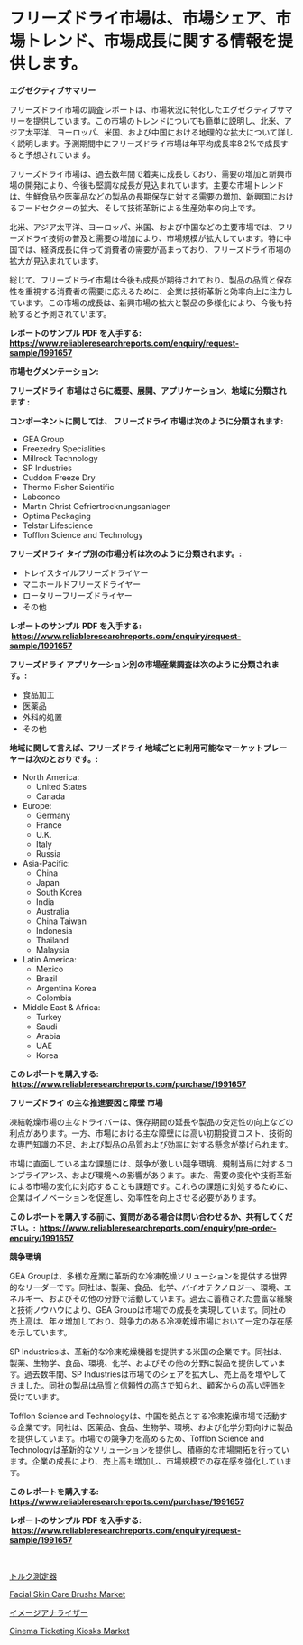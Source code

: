 <p><h1>フリーズドライ市場は、市場シェア、市場トレンド、市場成長に関する情報を提供します。</h1></p><p><strong>エグゼクティブサマリー</strong></p>
<p><p>フリーズドライ市場の調査レポートは、市場状況に特化したエグゼクティブサマリーを提供しています。この市場のトレンドについても簡単に説明し、北米、アジア太平洋、ヨーロッパ、米国、および中国における地理的な拡大について詳しく説明します。予測期間中にフリーズドライ市場は年平均成長率8.2%で成長すると予想されています。</p><p>フリーズドライ市場は、過去数年間で着実に成長しており、需要の増加と新興市場の開発により、今後も堅調な成長が見込まれています。主要な市場トレンドは、生鮮食品や医薬品などの製品の長期保存に対する需要の増加、新興国におけるフードセクターの拡大、そして技術革新による生産効率の向上です。</p><p>北米、アジア太平洋、ヨーロッパ、米国、および中国などの主要市場では、フリーズドライ技術の普及と需要の増加により、市場規模が拡大しています。特に中国では、経済成長に伴って消費者の需要が高まっており、フリーズドライ市場の拡大が見込まれています。</p><p>総じて、フリーズドライ市場は今後も成長が期待されており、製品の品質と保存性を重視する消費者の需要に応えるために、企業は技術革新と効率向上に注力しています。この市場の成長は、新興市場の拡大と製品の多様化により、今後も持続すると予測されています。</p></p>
<p><strong>レポートのサンプル PDF を入手する: <a href="https://www.reliableresearchreports.com/enquiry/request-sample/1991657">https://www.reliableresearchreports.com/enquiry/request-sample/1991657</a></strong></p>
<p><strong>市場セグメンテーション:</strong></p>
<p><strong> フリーズドライ 市場はさらに概要、展開、アプリケーション、地域に分類されます :</strong></p>
<p><strong>コンポーネントに関しては、 フリーズドライ 市場は次のように分類されます: &nbsp;</strong></p>
<p><ul><li>GEA Group</li><li>Freezedry Specialities</li><li>Millrock Technology</li><li>SP Industries</li><li>Cuddon Freeze Dry</li><li>Thermo Fisher Scientific</li><li>Labconco</li><li>Martin Christ Gefriertrocknungsanlagen</li><li>Optima Packaging</li><li>Telstar Lifescience</li><li>Tofflon Science and Technology</li></ul></p>
<p><strong> フリーズドライ タイプ別の市場分析は次のように分類されます。:</strong></p>
<p><ul><li>トレイスタイルフリーズドライヤー</li><li>マニホールドフリーズドライヤー</li><li>ロータリーフリーズドライヤー</li><li>その他</li></ul></p>
<p><strong>レポートのサンプル PDF を入手する: &nbsp;<a href="https://www.reliableresearchreports.com/enquiry/request-sample/1991657">https://www.reliableresearchreports.com/enquiry/request-sample/1991657</a></strong></p>
<p><strong> フリーズドライ アプリケーション別の市場産業調査は次のように分類されます。:</strong></p>
<p><ul><li>食品加工</li><li>医薬品</li><li>外科的処置</li><li>その他</li></ul></p>
<p><strong>地域に関して言えば、フリーズドライ 地域ごとに利用可能なマーケットプレーヤーは次のとおりです。:</strong></p>
<p><ul>
    <li>
        North America:
        <ul>
            <li>United States</li>
            <li>Canada</li>
        </ul>
    </li>
    <li>
        Europe:
        <ul>
            <li>Germany</li>
            <li>France</li>
            <li>U.K.</li>
            <li>Italy</li>
            <li>Russia</li>
        </ul>
    </li>
    <li>
        Asia-Pacific:
        <ul>
            <li>China</li>
            <li>Japan</li>
            <li>South Korea</li>
            <li>India</li>
            <li>Australia</li>
            <li>China Taiwan</li>
            <li>Indonesia</li>
            <li>Thailand</li>
            <li>Malaysia</li>
        </ul>
    </li>
    <li>
        Latin America:
        <ul>
            <li>Mexico</li>
            <li>Brazil</li>
            <li>Argentina Korea</li>
            <li>Colombia</li>
        </ul>
    </li>
    <li>
        Middle East & Africa:
        <ul>
            <li>Turkey</li>
            <li>Saudi</li>
            <li>Arabia</li>
            <li>UAE</li>
            <li>Korea</li>
        </ul>
    </li>
    </ul></p>
<p><strong>このレポートを購入する: &nbsp;<a href="https://www.reliableresearchreports.com/purchase/1991657">https://www.reliableresearchreports.com/purchase/1991657</a></strong></p>
<p><strong>フリーズドライ の主な推進要因と障壁 市場</strong></p>
<p><p>凍結乾燥市場の主なドライバーは、保存期間の延長や製品の安定性の向上などの利点があります。一方、市場における主な障壁には高い初期投資コスト、技術的な専門知識の不足、および製品の品質および効率に対する懸念が挙げられます。</p><p>市場に直面している主な課題には、競争が激しい競争環境、規制当局に対するコンプライアンス、および環境への影響があります。また、需要の変化や技術革新による市場の変化に対応することも課題です。これらの課題に対処するために、企業はイノベーションを促進し、効率性を向上させる必要があります。</p></p>
<p><strong>このレポートを購入する前に、質問がある場合は問い合わせるか、共有してください。:&nbsp; <a href="https://www.reliableresearchreports.com/enquiry/pre-order-enquiry/1991657">https://www.reliableresearchreports.com/enquiry/pre-order-enquiry/1991657</a></strong></p>
<p><strong>競争環境</strong></p>
<p><p>GEA Groupは、多様な産業に革新的な冷凍乾燥ソリューションを提供する世界的なリーダーです。同社は、製薬、食品、化学、バイオテクノロジー、環境、エネルギー、およびその他の分野で活動しています。過去に蓄積された豊富な経験と技術ノウハウにより、GEA Groupは市場での成長を実現しています。同社の売上高は、年々増加しており、競争力のある冷凍乾燥市場において一定の存在感を示しています。</p><p>SP Industriesは、革新的な冷凍乾燥機器を提供する米国の企業です。同社は、製薬、生物学、食品、環境、化学、およびその他の分野に製品を提供しています。過去数年間、SP Industriesは市場でのシェアを拡大し、売上高を増やしてきました。同社の製品は品質と信頼性の高さで知られ、顧客からの高い評価を受けています。</p><p>Tofflon Science and Technologyは、中国を拠点とする冷凍乾燥市場で活動する企業です。同社は、医薬品、食品、生物学、環境、および化学分野向けに製品を提供しています。市場での競争力を高めるため、Tofflon Science and Technologyは革新的なソリューションを提供し、積極的な市場開拓を行っています。企業の成長により、売上高も増加し、市場規模での存在感を強化しています。</p></p>
<p><strong>このレポートを購入する: &nbsp; <a href="https://www.reliableresearchreports.com/purchase/1991657">https://www.reliableresearchreports.com/purchase/1991657</a></strong></p>
<p><strong>レポートのサンプル PDF を入手する: &nbsp;<a href="https://www.reliableresearchreports.com/enquiry/request-sample/1991657">https://www.reliableresearchreports.com/enquiry/request-sample/1991657</a></strong><strong></strong></p>
<p>&nbsp;</p>
<p><p><a href="https://github.com/RodHoppe07/Market-Research-Report-List-1/blob/main/71437608125.md">トルク測定器</a></p><p><a href="https://github.com/indrystar/Market-Research-Report-List-2/blob/main/facial-skin-care-brushs-market.md">Facial Skin Care Brushs Market</a></p><p><a href="https://github.com/laurenreichert/Market-Research-Report-List-1/blob/main/16703738124.md">イメージアナライザー</a></p><p><a href="https://github.com/josesg55/Market-Research-Report-List-2/blob/main/cinema-ticketing-kiosks-market.md">Cinema Ticketing Kiosks Market</a></p></p>